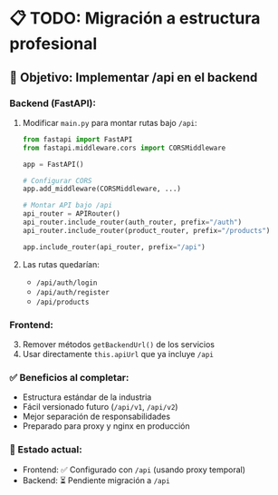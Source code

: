 # 📋 TODO: Migración a estructura profesional

## 🎯 Objetivo: Implementar /api en el backend

### Backend (FastAPI):

1. Modificar `main.py` para montar rutas bajo `/api`:

   ```python
   from fastapi import FastAPI
   from fastapi.middleware.cors import CORSMiddleware

   app = FastAPI()

   # Configurar CORS
   app.add_middleware(CORSMiddleware, ...)

   # Montar API bajo /api
   api_router = APIRouter()
   api_router.include_router(auth_router, prefix="/auth")
   api_router.include_router(product_router, prefix="/products")

   app.include_router(api_router, prefix="/api")
   ```

2. Las rutas quedarían:
   - `/api/auth/login`
   - `/api/auth/register`
   - `/api/products`

### Frontend:

3. Remover métodos `getBackendUrl()` de los servicios
4. Usar directamente `this.apiUrl` que ya incluye `/api`

### ✅ Beneficios al completar:

- Estructura estándar de la industria
- Fácil versionado futuro (`/api/v1`, `/api/v2`)
- Mejor separación de responsabilidades
- Preparado para proxy y nginx en producción

### 🔧 Estado actual:

- Frontend: ✅ Configurado con `/api` (usando proxy temporal)
- Backend: ⏳ Pendiente migración a `/api`
